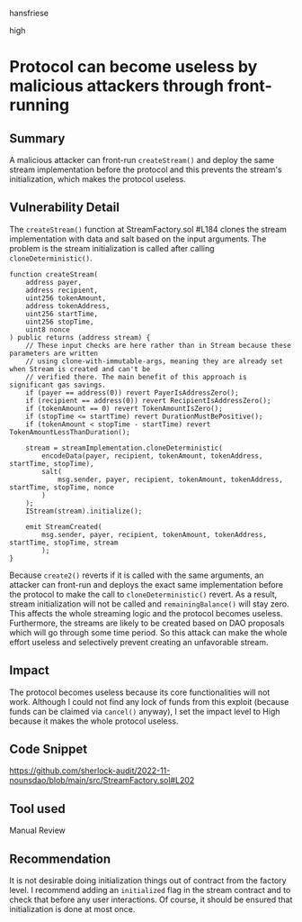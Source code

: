 hansfriese

high

# Protocol can become useless by malicious attackers through front-running

## Summary

A malicious attacker can front-run `createStream()` and deploy the same stream implementation before the protocol and this prevents the stream's initialization, which makes the protocol useless.

## Vulnerability Detail

The `createStream()` function at StreamFactory.sol #L184 clones the stream implementation with data and salt based on the input arguments.
The problem is the stream initialization is called after calling `cloneDeterministic()`.

```solidity
function createStream(
    address payer,
    address recipient,
    uint256 tokenAmount,
    address tokenAddress,
    uint256 startTime,
    uint256 stopTime,
    uint8 nonce
) public returns (address stream) {
    // These input checks are here rather than in Stream because these parameters are written
    // using clone-with-immutable-args, meaning they are already set when Stream is created and can't be
    // verified there. The main benefit of this approach is significant gas savings.
    if (payer == address(0)) revert PayerIsAddressZero();
    if (recipient == address(0)) revert RecipientIsAddressZero();
    if (tokenAmount == 0) revert TokenAmountIsZero();
    if (stopTime <= startTime) revert DurationMustBePositive();
    if (tokenAmount < stopTime - startTime) revert TokenAmountLessThanDuration();

    stream = streamImplementation.cloneDeterministic(
        encodeData(payer, recipient, tokenAmount, tokenAddress, startTime, stopTime),
        salt(
            msg.sender, payer, recipient, tokenAmount, tokenAddress, startTime, stopTime, nonce
        )
    );
    IStream(stream).initialize();

    emit StreamCreated(
        msg.sender, payer, recipient, tokenAmount, tokenAddress, startTime, stopTime, stream
        );
}
```

Because `create2()` reverts if it is called with the same arguments, an attacker can front-run and deploys the exact same implementation before the protocol to make the call to `cloneDeterministic()` revert.
As a result, stream initialization will not be called and `remainingBalance()` will stay zero.
This affects the whole streaming logic and the protocol becomes useless.
Furthermore, the streams are likely to be created based on DAO proposals which will go through some time period.
So this attack can make the whole effort useless and selectively prevent creating an unfavorable stream.

## Impact

The protocol becomes useless because its core functionalities will not work.
Although I could not find any lock of funds from this exploit (because funds can be claimed via `cancel()` anyway), I set the impact level to High because it makes the whole protocol useless.

## Code Snippet
https://github.com/sherlock-audit/2022-11-nounsdao/blob/main/src/StreamFactory.sol#L202

## Tool used

Manual Review

## Recommendation

It is not desirable doing initialization things out of contract from the factory level.
I recommend adding an `initialized` flag in the stream contract and to check that before any user interactions.
Of course, it should be ensured that initialization is done at most once.